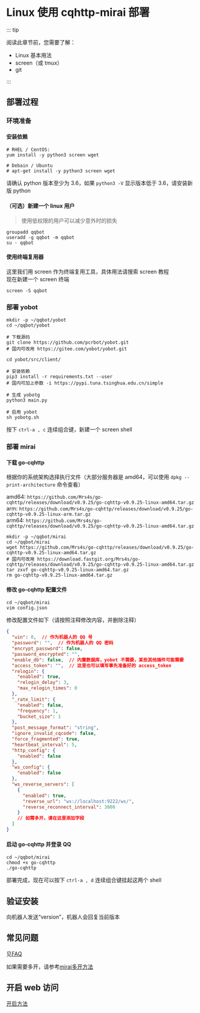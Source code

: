 # Linux 使用 cqhttp-mirai 部署

::: tip

阅读此章节前，您需要了解：

- Linux 基本用法
- screen（或 tmux）
- git

:::

## 部署过程

### 环境准备

#### 安装依赖

```shell
# RHEL / CentOS:
yum install -y python3 screen wget

# Debain / Ubuntu
# apt-get install -y python3 screen wget
```

请确认 python 版本至少为 3.6，如果 `python3 -V` 显示版本低于 3.6，请安装新版 python

#### （可选）新建一个 linux 用户

> 使用低权限的用户可以减少意外时的损失

```shell
groupadd qqbot
useradd -g qqbot -m qqbot
su - qqbot
```

#### 使用终端复用器

这里我们用 screen 作为终端复用工具，具体用法请搜索 screen 教程  
现在新建一个 screen 终端

```shell
screen -S qqbot
```

### 部署 yobot

```shell
mkdir -p ~/qqbot/yobot
cd ~/qqbot/yobot

# 下载源码
git clone https://github.com/pcrbot/yobot.git
# 国内可改用 https://gitee.com/yobot/yobot.git

cd yobot/src/client/

# 安装依赖
pip3 install -r requirements.txt --user
# 国内可加上参数 -i https://pypi.tuna.tsinghua.edu.cn/simple

# 生成 yobotg
python3 main.py

# 启用 yobot
sh yobotg.sh
```

按下 `ctrl-a , c` 连续组合键，新建一个 screen shell

### 部署 mirai

#### 下载 go-cqhttp

根据你的系统架构选择执行文件（大部分服务器是 amd64，可以使用 `dpkg --print-architecture` 命令查看）

amd64: `https://github.com/Mrs4s/go-cqhttp/releases/download/v0.9.25/go-cqhttp-v0.9.25-linux-amd64.tar.gz`  
arm: `https://github.com/Mrs4s/go-cqhttp/releases/download/v0.9.25/go-cqhttp-v0.9.25-linux-arm.tar.gz`  
arm64: `https://github.com/Mrs4s/go-cqhttp/releases/download/v0.9.25/go-cqhttp-v0.9.25-linux-amd64.tar.gz`

```shell
mkdir -p ~/qqbot/mirai
cd ~/qqbot/mirai
wget https://github.com/Mrs4s/go-cqhttp/releases/download/v0.9.25/go-cqhttp-v0.9.25-linux-amd64.tar.gz
# 国内可改用 https://download.fastgit.org/Mrs4s/go-cqhttp/releases/download/v0.9.25/go-cqhttp-v0.9.25-linux-amd64.tar.gz
tar zxvf go-cqhttp-v0.9.25-linux-amd64.tar.gz
rm go-cqhttp-v0.9.25-linux-amd64.tar.gz
```

#### 修改 go-cqhttp 配置文件

```shell
cd ~/qqbot/mirai
vim config.json
```

修改配置文件如下（请按照注释修改内容，并删除注释）

```json
{
  "uin": 0,  // 作为机器人的 QQ 号
  "password": "",  // 作为机器人的 QQ 密码
  "encrypt_password": false,
  "password_encrypted": "",
  "enable_db": false,  // 内置数据库，yobot 不需要，某些其他插件可能需要
  "access_token": "",  // 这里也可以填写事先准备好的 access_token
  "relogin": {
    "enabled": true,
    "relogin_delay": 3,
    "max_relogin_times": 0
  },
  "_rate_limit": {
    "enabled": false,
    "frequency": 1,
    "bucket_size": 1
  },
  "post_message_format": "string",
  "ignore_invalid_cqcode": false,
  "force_fragmented": true,
  "heartbeat_interval": 5,
  "http_config": {
    "enabled": false
  },
  "ws_config": {
    "enabled": false
  },
  "ws_reverse_servers": [
    {
      "enabled": true,
      "reverse_url": "ws://localhost:9222/ws/",
      "reverse_reconnect_interval": 3000
    }
    // 如需多开，请在这里添加字段
  ]
}
```

#### 启动 go-cqhttp 并登录 QQ

```shell
cd ~/qqbot/mirai
chmod +x go-cqhttp
./go-cqhttp
```

部署完成，现在可以按下 `ctrl-a , d` 连续组合键挂起这两个 shell

## 验证安装

向机器人发送“version”，机器人会回复当前版本

## 常见问题

见[FAQ](../usage/faq.md)

如果需要多开，请参考[mirai多开方法](../usage/mirai-multi-instances.md)

## 开启 web 访问

[开启方法](../usage/web-mode.md)
